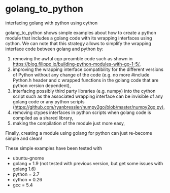 # golang_to_python
interfacing golang with python using cython

golang_to_python shows simple examples about how to create a python module that includes a golang code with its wrapping interfaces using cython. We can note that this strategy allows to simplify the wrapping interface code between golang and python by:

1. removing the awful cgo preamble code such as shown in https://blog.filippo.io/building-python-modules-with-go-1-5/,
2. improving the wrapping interface compatibility for the different versions of Python without any change of the code (e.g. no more #include Python.h header and c wrapped functions in the golang code that are python version dependent),
3. interfacing possibly third party libraries (e.g. numpy) into the cython script such as the associated wrapping interface can be invisible of any golang code or any python scripts (https://github.com/ryanbressler/numpy2go/blob/master/numpy2go.py),
4. removing ctypes interfaces in python scripts when golang code is compiled as a shared library, 
5. making the compilation of the module just more easy,

Finally, creating a module using golang for python can just re-become simple and clean!

These simple examples have been tested with

* ubuntu-gnome
* golang = 1.9 (not tested with previous version, but get some issues with golang 1.6)
* python = 2.7
* cython = 0.26
* gcc = 5.4
